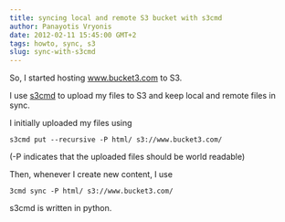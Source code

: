 ```yaml
---
title: syncing local and remote S3 bucket with s3cmd
author: Panayotis Vryonis
date: 2012-02-11 15:45:00 GMT+2
tags: howto, sync, s3
slug: sync-with-s3cmd
---
```

So, I started hosting www.bucket3.com to S3.

I use [s3cmd](http://s3tools.org/s3cmd) to upload my files to S3 and keep local and remote files in sync.

I initially uploaded my files using

	s3cmd put --recursive -P html/ s3://www.bucket3.com/

(-P indicates that the uploaded files should be world readable)

Then, whenever I create new content, I use 

	3cmd sync -P html/ s3://www.bucket3.com/

s3cmd is written in python.
